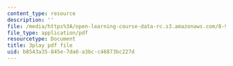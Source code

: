 ```yaml
---
content_type: resource
description: ''
file: /media/https%3A/open-learning-course-data-rc.s3.amazonaws.com/8-962-general-relativity-spring-2020/b8543a35845e7da6a3bcc46873bc227d_OIjLUzS6SQA.pdf
file_type: application/pdf
resourcetype: Document
title: 3play pdf file
uid: b8543a35-845e-7da6-a3bc-c46873bc227d
---
```

